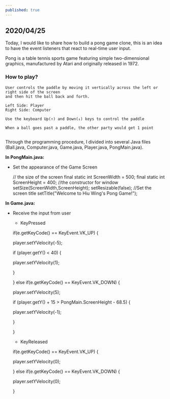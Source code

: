 ```yaml
---
published: true
---
```

## 2020/04/25

Today, I would like to share how to build a pong game clone, this is an idea to have the event listeners that react to real-time user input. 

Pong is a table tennis sports game featuring simple two-dimensional graphics, manufactured by Atari and originally released in 1972.

### How to play?

    User controls the paddle by moving it vertically across the left or right side of the screen
    and then hit the ball back and forth.
    
    Left Side: Player
    Right Side: Computer
    
    Use the keyboard Up(↑) and Down(↓) keys to control the paddle
    
    When a ball goes past a paddle, the other party would get 1 point
    
<img src="https://lh3.googleusercontent.com/4fhOBr3M78HmqAeabJHplZSPbub69M6fG6vwNMXy8XsOl5zCh8VqlmUjWnlpYW3VhWquzIYqcKWo2fjpnyyE8H-u1Wq-pWv8c3COYWSdMQcGhwcdeDX1yCWcCK8w5gQOktLt2dT4BwHkjpAYGK7oAvPOTU90T-OTVSK3dRztq9RLWWVHnZloT9pq43poZLLnPMVVvl-vryhh3UmJFh6PyS-usNqK3PHEJIXhJCTfBxfk3Euq44KbGr6FRl2LF3WcyIVs2K9SRcDQw-Gmy9mqTyOhBlHCDaQFg270DZn5QTp7L_QhFpWGlMx5grViH63yf5EV3kQ8UeGXyxnVChwpu7h_awhQF7VJH716qFCVb03vsGqIpubE-aK9zAm0oE92atPlQES01SrezVLiOqYpjptsqX6AqTrWbDFeVLIVQpOsF_2H3aAGpZXjon2glvwMrCxECAxYcU4g8OFZCclnWjgbax43I2IGmpoQxlYEyxglVKahomLbNd-L1TxOnMxUVykaSEOP4ms1CQNp68VM1KQ6rNOaFbvlRlLyD3S4wm8y-AOvHW4iExsvXoKugNP1Gbuk-ND8DOVlKN-kcV9XDFXGkCeskE0Xd9A0FXX0Na9aB0z3XpqrhSZkXhlIHfJQRIQYufwLHHV6tEkU0n2sOm2eKZJC3puy0lyZ6uf_wmsTg2DXmYXRtmJPMYlv=w998-h794-no?authuser=0" alt="">
   
Through the programming procedure, I divided into several Java files (Ball.java, Computer.java, Game.java, Player.java, PongMain.java).

**In PongMain.java:**

- Set the appearance of the Game Screen
    
    // the size of the screen
    final static int ScreenWidth = 500;
    final static int ScreenHeight = 400;
    //the constructor for window	
    setSize(ScreenWidth,ScreenHeight);
    setResizable(false);
    //Set the screen title
    setTitle("Welcome to Hiu Wing's Pong Game!");

**In Game.java:**

- Receive the input from user
  
  - KeyPressed

  if(e.getKeyCode() == KeyEvent.VK_UP) {

	 player.setYVelocity(-5);
				
	 if (player.getY() < 40) {
			         
	 player.setYVelocity(1);
		    
	 }
             
	}
	else if(e.getKeyCode() == KeyEvent.VK_DOWN) {
					
     player.setYVelocity(5);
            
	 if (player.getY()  + 15 > PongMain.ScreenHeight - 68.5) {
	         
	 player.setYVelocity(-1);
	        	
	 }
			
	}
    
    - KeyReleased
    
    if(e.getKeyCode() == KeyEvent.VK_UP) {
		   
	 player.setYVelocity(0);
	        
	}
	else if(e.getKeyCode() == KeyEvent.VK_DOWN) {
			
	 player.setYVelocity(0);
	        
	}
	








